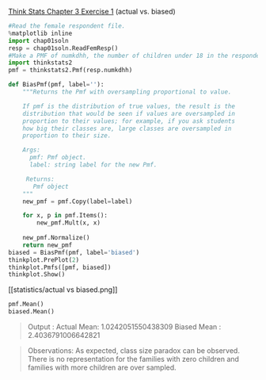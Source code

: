 [Think Stats Chapter 3 Exercise 1](http://greenteapress.com/thinkstats2/html/thinkstats2004.html#toc31) (actual vs. biased)
```python
#Read the female respondent file.
%matplotlib inline
import chap01soln
resp = chap01soln.ReadFemResp()
#Make a PMF of numkdhh, the number of children under 18 in the respondent's household
import thinkstats2
pmf = thinkstats2.Pmf(resp.numkdhh)

def BiasPmf(pmf, label=''):
    """Returns the Pmf with oversampling proportional to value.

    If pmf is the distribution of true values, the result is the
    distribution that would be seen if values are oversampled in
    proportion to their values; for example, if you ask students
    how big their classes are, large classes are oversampled in
    proportion to their size.

    Args:
      pmf: Pmf object.
      label: string label for the new Pmf.

     Returns:
       Pmf object
    """
    new_pmf = pmf.Copy(label=label)

    for x, p in pmf.Items():
        new_pmf.Mult(x, x)
        
    new_pmf.Normalize()
    return new_pmf
biased = BiasPmf(pmf, label='biased')
thinkplot.PrePlot(2)
thinkplot.Pmfs([pmf, biased])
thinkplot.Show()
```
[[statistics/actual vs biased.png]]

```python
pmf.Mean()
biased.Mean()
```
> Output :
Actual Mean: 1.0242051550438309
Biased Mean : 2.4036791006642821

> Observations:
As expected, class size paradox can be observed. There is no representation for the families with zero children and families with more children are over sampled. 
